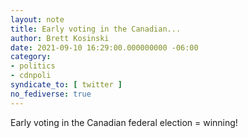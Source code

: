 ```yaml
---
layout: note
title: Early voting in the Canadian...
author: Brett Kosinski
date: 2021-09-10 16:29:00.000000000 -06:00
category:
- politics
- cdnpoli
syndicate_to: [ twitter ]
no_fediverse: true
---
```

Early voting in the Canadian federal election = winning!
